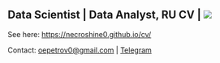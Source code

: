 ## Data Scientist | Data Analyst, RU CV | <img src="https://github.com/necroshine0/cv/workflows/CI/badge.svg?push">
See here: https://necroshine0.github.io/cv/

Contact: oepetrov0@gmail.com | [Telegram](https://t.me/pauchara0)
